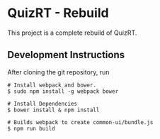 # QuizRT - Rebuild

This project is a complete rebuild of QuizRT.

## Development Instructions

After cloning the git repository, run

```shell
# Install webpack and bower.
$ sudo npm install -g webpack bower
```

```shell
# Install Dependencies
$ bower install & npm install

# Builds webpack to create common-ui/bundle.js
$ npm run build
```
